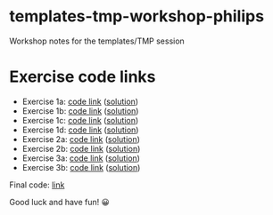 # templates-tmp-workshop-philips
Workshop notes for the templates/TMP session

# Exercise code links

* Exercise 1a: [code link](https://www.godbolt.org/z/8Pn1sbfsK) ([solution](https://www.godbolt.org/z/37zxYdvPd))
* Exercise 1b: [code link](https://www.godbolt.org/z/YvPsfx76a) ([solution](https://www.godbolt.org/z/bxM3rv7Y3))
* Exercise 1c: [code link](https://www.godbolt.org/z/T1xvK1fMx) ([solution](https://www.godbolt.org/z/ae9dTTEac))
* Exercise 1d: [code link](https://www.godbolt.org/z/ae9dTTEac) ([solution](https://www.godbolt.org/z/qh3fhcKzc))
* Exercise 2a: [code link](https://www.godbolt.org/z/KG6jM8vT6) ([solution](https://www.godbolt.org/z/a7YE98ETq))
* Exercise 2b: [code link](https://www.godbolt.org/z/a7YE98ETq) ([solution](https://www.godbolt.org/z/ze5K4qns1))
* Exercise 3a: [code link](https://www.godbolt.org/z/s8r99n3qh) ([solution](https://www.godbolt.org/z/esGMTvrso))
* Exercise 3b: [code link](https://www.godbolt.org/z/71qeK1K76) ([solution](https://www.godbolt.org/z/bbjK51ej4))

Final code: [link](https://www.godbolt.org/z/T7YTfc1ab)

Good luck and have fun! 😀
